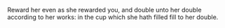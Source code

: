 Reward her even as she rewarded you, and double unto her double according to her works: in the cup which she hath filled fill to her double.
